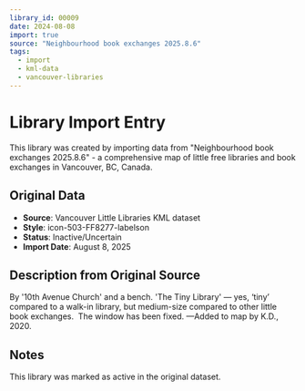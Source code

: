 ```yaml
---
library_id: 00009
date: 2024-08-08
import: true
source: "Neighbourhood book exchanges 2025.8.6"
tags:
  - import
  - kml-data
  - vancouver-libraries
---
```


# Library Import Entry

This library was created by importing data from "Neighbourhood book exchanges 2025.8.6" - a comprehensive map of little free libraries and book exchanges in Vancouver, BC, Canada.

## Original Data

- **Source**: Vancouver Little Libraries KML dataset
- **Style**: icon-503-FF8277-labelson
- **Status**: Inactive/Uncertain
- **Import Date**: August 8, 2025

## Description from Original Source

By '10th Avenue Church' and a bench.
'The Tiny Library' — yes, ‘tiny’ compared to 
a walk-in library, but medium-size compared to other little book exchanges.  
The window has been fixed.
—Added to map by K.D., 2020.



## Notes

This library was marked as active in the original dataset.
